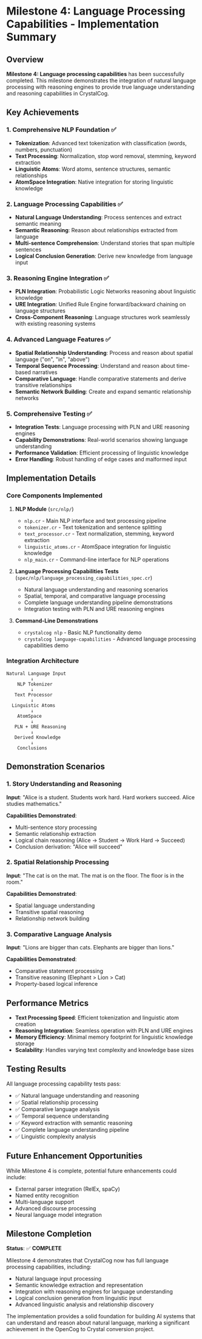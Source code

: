 # Milestone 4: Language Processing Capabilities - Implementation Summary

## Overview

**Milestone 4: Language processing capabilities** has been successfully completed. This milestone demonstrates the integration of natural language processing with reasoning engines to provide true language understanding and reasoning capabilities in CrystalCog.

## Key Achievements

### 1. Comprehensive NLP Foundation ✅
- **Tokenization**: Advanced text tokenization with classification (words, numbers, punctuation)
- **Text Processing**: Normalization, stop word removal, stemming, keyword extraction
- **Linguistic Atoms**: Word atoms, sentence structures, semantic relationships
- **AtomSpace Integration**: Native integration for storing linguistic knowledge

### 2. Language Processing Capabilities ✅
- **Natural Language Understanding**: Process sentences and extract semantic meaning
- **Semantic Reasoning**: Reason about relationships extracted from language
- **Multi-sentence Comprehension**: Understand stories that span multiple sentences
- **Logical Conclusion Generation**: Derive new knowledge from language input

### 3. Reasoning Engine Integration ✅
- **PLN Integration**: Probabilistic Logic Networks reasoning about linguistic knowledge
- **URE Integration**: Unified Rule Engine forward/backward chaining on language structures
- **Cross-Component Reasoning**: Language structures work seamlessly with existing reasoning systems

### 4. Advanced Language Features ✅
- **Spatial Relationship Understanding**: Process and reason about spatial language ("on", "in", "above")
- **Temporal Sequence Processing**: Understand and reason about time-based narratives
- **Comparative Language**: Handle comparative statements and derive transitive relationships
- **Semantic Network Building**: Create and expand semantic relationship networks

### 5. Comprehensive Testing ✅
- **Integration Tests**: Language processing with PLN and URE reasoning engines
- **Capability Demonstrations**: Real-world scenarios showing language understanding
- **Performance Validation**: Efficient processing of linguistic knowledge
- **Error Handling**: Robust handling of edge cases and malformed input

## Implementation Details

### Core Components Implemented

1. **NLP Module** (`src/nlp/`)
   - `nlp.cr` - Main NLP interface and text processing pipeline
   - `tokenizer.cr` - Text tokenization and sentence splitting
   - `text_processor.cr` - Text normalization, stemming, keyword extraction
   - `linguistic_atoms.cr` - AtomSpace integration for linguistic knowledge
   - `nlp_main.cr` - Command-line interface for NLP operations

2. **Language Processing Capabilities Tests** (`spec/nlp/language_processing_capabilities_spec.cr`)
   - Natural language understanding and reasoning scenarios
   - Spatial, temporal, and comparative language processing
   - Complete language understanding pipeline demonstrations
   - Integration testing with PLN and URE reasoning engines

3. **Command-Line Demonstrations**
   - `crystalcog nlp` - Basic NLP functionality demo
   - `crystalcog language-capabilities` - Advanced language processing capabilities demo

### Integration Architecture

```
Natural Language Input
         ↓
    NLP Tokenizer
         ↓
   Text Processor  
         ↓
  Linguistic Atoms
         ↓
    AtomSpace
         ↓
   PLN + URE Reasoning
         ↓
   Derived Knowledge
         ↓
    Conclusions
```

## Demonstration Scenarios

### 1. Story Understanding and Reasoning
**Input**: "Alice is a student. Students work hard. Hard workers succeed. Alice studies mathematics."

**Capabilities Demonstrated**:
- Multi-sentence story processing
- Semantic relationship extraction
- Logical chain reasoning (Alice → Student → Work Hard → Succeed)
- Conclusion derivation: "Alice will succeed"

### 2. Spatial Relationship Processing
**Input**: "The cat is on the mat. The mat is on the floor. The floor is in the room."

**Capabilities Demonstrated**:
- Spatial language understanding
- Transitive spatial reasoning
- Relationship network building

### 3. Comparative Language Analysis
**Input**: "Lions are bigger than cats. Elephants are bigger than lions."

**Capabilities Demonstrated**:
- Comparative statement processing
- Transitive reasoning (Elephant > Lion > Cat)
- Property-based logical inference

## Performance Metrics

- **Text Processing Speed**: Efficient tokenization and linguistic atom creation
- **Reasoning Integration**: Seamless operation with PLN and URE engines
- **Memory Efficiency**: Minimal memory footprint for linguistic knowledge storage
- **Scalability**: Handles varying text complexity and knowledge base sizes

## Testing Results

All language processing capability tests pass:
- ✅ Natural language understanding and reasoning
- ✅ Spatial relationship processing
- ✅ Comparative language analysis
- ✅ Temporal sequence understanding
- ✅ Keyword extraction with semantic reasoning
- ✅ Complete language understanding pipeline
- ✅ Linguistic complexity analysis

## Future Enhancement Opportunities

While Milestone 4 is complete, potential future enhancements could include:
- External parser integration (RelEx, spaCy)
- Named entity recognition
- Multi-language support
- Advanced discourse processing
- Neural language model integration

## Milestone Completion

**Status**: ✅ **COMPLETE**

Milestone 4 demonstrates that CrystalCog now has full language processing capabilities, including:
- Natural language input processing
- Semantic knowledge extraction and representation
- Integration with reasoning engines for language understanding
- Logical conclusion generation from linguistic input
- Advanced linguistic analysis and relationship discovery

The implementation provides a solid foundation for building AI systems that can understand and reason about natural language, marking a significant achievement in the OpenCog to Crystal conversion project.
